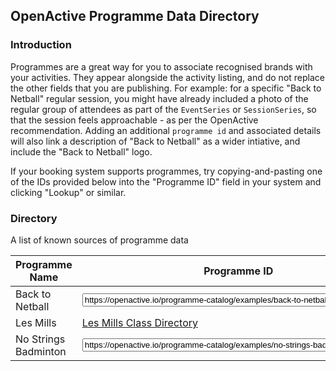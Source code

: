 ## OpenActive Programme Data Directory

### Introduction
Programmes are a great way for you to associate recognised brands with your activities. They appear alongside the activity listing, and do not replace the other fields that you are publishing. For example: for a specific "Back to Netball" regular session, you might have already included a photo of the regular group of attendees as part of the `EventSeries` or `SessionSeries`, so that the session feels approachable - as per the OpenActive recommendation. Adding an additional `programme id` and associated details will also link a description of "Back to Netball" as a wider intiative, and include the "Back to Netball" logo.

If your booking system supports programmes, try copying-and-pasting one of the IDs provided below into the "Programme ID" field in your system and clicking "Lookup" or similar.

### Directory
A list of known sources of programme data

| Programme Name                 | Programme ID                                                                                                                                          |
|--------------------------------|-------------------------------------------------------------------------------------------------------------------------------------------------------|
| Back to Netball                | <input type="text" id="name" name="name" value="https://openactive.io/programme-catalog/examples/back-to-netball.json" style="width: 500px;" readonly /> |
| Les Mills                      | [Les Mills Class Directory](https://openactive.io/les-mills-programme-page-example/)                                                                                                                         |
| No Strings Badminton           | <input type="text" id="name" name="name" value="https://openactive.io/programme-catalog/examples/no-strings-badminton.json" style="width: 500px;" readonly /> |
